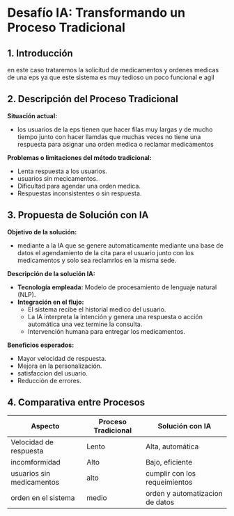 # Desafío IA: Transformando un Proceso Tradicional

## 1. Introducción
en este caso trataremos la solicitud de medicamentos y ordenes medicas de una eps ya que este sistema es muy tedioso un poco funcional e agil 

## 2. Descripción del Proceso Tradicional
**Situación actual:**  
- los usuarios de la eps tienen que hacer filas muy largas y de mucho tiempo junto con hacer llamdas que muchas veces no tiene una respuesta para asignar una orden medica o reclamar medicamentos

**Problemas o limitaciones del método tradicional:**  
- Lenta respuesta a los usuarios.  
- usuarios sin mecicamentos.  
- Dificultad para agendar una orden medica.  
- Respuestas inconsistentes o sin respuesta.

## 3. Propuesta de Solución con IA
**Objetivo de la solución:**  
- mediante a la IA que se genere automaticamente mediante una base de datos el agendamiento de la cita para el usuario junto con los medicamentos y solo sea reclamrlos en la misma sede.

**Descripción de la solución IA:**  
- **Tecnología empleada:** Modelo de procesamiento de lenguaje natural (NLP).  
- **Integración en el flujo:**
  - El sistema recibe el historial medico del usuario.
  - La IA interpreta la intención y genera una respuesta o acción automática una vez termine la consulta.
  - Intervención humana para entregar los medicamentos.

**Beneficios esperados:**  
- Mayor velocidad de respuesta.  
- Mejora en la personalización.  
- satisfaccion del usuario.  
- Reducción de errores.

## 4. Comparativa entre Procesos

| Aspecto                    | Proceso Tradicional              | Solución con IA                         |
|----------------------------|----------------------------------|-----------------------------------------|
| Velocidad de respuesta     | Lento                            | Alta, automática                        |
| incomformidad              | Alto                             | Bajo, eficiente                         |
| usuarios sin medicamentos  | alto                             | cumplir con los requeimientos          |
| orden en el sistema        | medio                            | orden y automatizacion de datos       |
